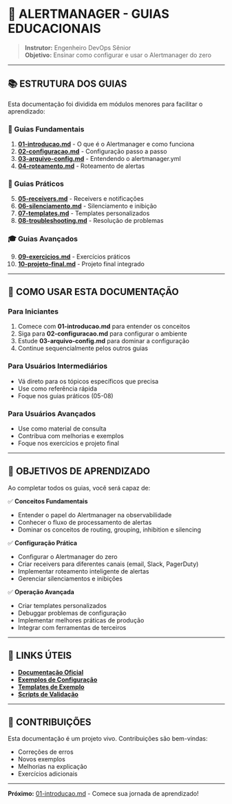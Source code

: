 # 🚨 ALERTMANAGER - GUIAS EDUCACIONAIS

> **Instrutor:** Engenheiro DevOps Sênior  
> **Objetivo:** Ensinar como configurar e usar o Alertmanager do zero

---

## 📚 ESTRUTURA DOS GUIAS

Esta documentação foi dividida em módulos menores para facilitar o aprendizado:

### 🎯 Guias Fundamentais
1. **[01-introducao.md](01-introducao.md)** - O que é o Alertmanager e como funciona
2. **[02-configuracao.md](02-configuracao.md)** - Configuração passo a passo
3. **[03-arquivo-config.md](03-arquivo-config.md)** - Entendendo o alertmanager.yml
4. **[04-roteamento.md](04-roteamento.md)** - Roteamento de alertas

### 🔧 Guias Práticos
5. **[05-receivers.md](05-receivers.md)** - Receivers e notificações
6. **[06-silenciamento.md](06-silenciamento.md)** - Silenciamento e inibição
7. **[07-templates.md](07-templates.md)** - Templates personalizados
8. **[08-troubleshooting.md](08-troubleshooting.md)** - Resolução de problemas

### 🎓 Guias Avançados
9. **[09-exercicios.md](09-exercicios.md)** - Exercícios práticos
10. **[10-projeto-final.md](10-projeto-final.md)** - Projeto final integrado

---

## 🚀 COMO USAR ESTA DOCUMENTAÇÃO

### Para Iniciantes
1. Comece com **01-introducao.md** para entender os conceitos
2. Siga para **02-configuracao.md** para configurar o ambiente
3. Estude **03-arquivo-config.md** para dominar a configuração
4. Continue sequencialmente pelos outros guias

### Para Usuários Intermediários
- Vá direto para os tópicos específicos que precisa
- Use como referência rápida
- Foque nos guias práticos (05-08)

### Para Usuários Avançados
- Use como material de consulta
- Contribua com melhorias e exemplos
- Foque nos exercícios e projeto final

---

## 🎯 OBJETIVOS DE APRENDIZADO

Ao completar todos os guias, você será capaz de:

✅ **Conceitos Fundamentais**
- Entender o papel do Alertmanager na observabilidade
- Conhecer o fluxo de processamento de alertas
- Dominar os conceitos de routing, grouping, inhibition e silencing

✅ **Configuração Prática**
- Configurar o Alertmanager do zero
- Criar receivers para diferentes canais (email, Slack, PagerDuty)
- Implementar roteamento inteligente de alertas
- Gerenciar silenciamentos e inibições

✅ **Operação Avançada**
- Criar templates personalizados
- Debuggar problemas de configuração
- Implementar melhores práticas de produção
- Integrar com ferramentas de terceiros

---

## 🔗 LINKS ÚTEIS

- **[Documentação Oficial](https://prometheus.io/docs/alerting/latest/alertmanager/)**
- **[Exemplos de Configuração](../examples/alertmanager.yml)**
- **[Templates de Exemplo](../examples/templates/)**
- **[Scripts de Validação](../examples/validation/)**

---

## 📝 CONTRIBUIÇÕES

Esta documentação é um projeto vivo. Contribuições são bem-vindas:

- Correções de erros
- Novos exemplos
- Melhorias na explicação
- Exercícios adicionais

---

**Próximo:** [01-introducao.md](01-introducao.md) - Comece sua jornada de aprendizado!